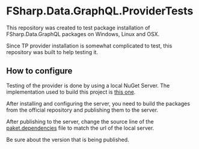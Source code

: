 # FSharp.Data.GraphQL.ProviderTests

This repository was created to test package installation of FSharp.Data.GraphQL packages on Windows, Linux and OSX.

Since TP provider installation is somewhat complicated to test, this repository was built to help testing it.

## How to configure

Testing of the provider is done by using a local NuGet Server. The implementation used to build this project is [this one](https://github.com/NuGet/NuGet.Server).

After installing and configuring the server, you need to build the packages from the official repository and publishing them to the server.

After publishing to the server, change the source line of the [paket.dependencies](paket.dependencies) file to match the url of the local server.

Be sure about the version that is being published.
